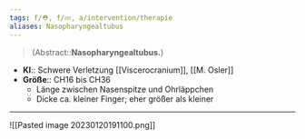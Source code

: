 ```yaml
---
tags: f/⛑️, f/💤, a/intervention/therapie
aliases: Nasopharyngealtubus
---
```

> (Abstract::**Nasopharyngealtubus.**)
- **KI**:: Schwere Verletzung [[Viscerocranium]], [[M. Osler]]
- **Größe**:: CH16 bis CH36
	- Länge zwischen Nasenspitze und Ohrläppchen
	- Dicke ca. kleiner Finger; eher größer als kleiner
---
![[Pasted image 20230120191100.png]]